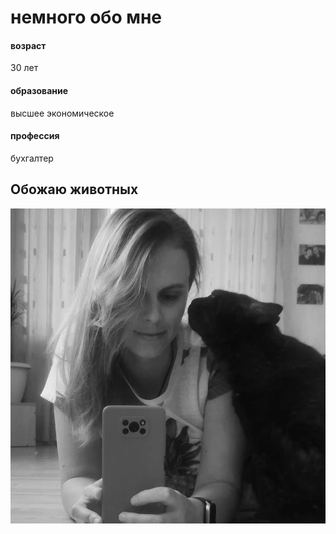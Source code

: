 # немного обо мне

#### возраст

30 лет

#### образование

высшее экономическое

#### профессия

бухгалтер

## Обожаю животных

**![я и мой кот](image/cat.jpg)**
